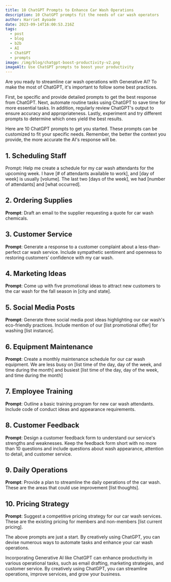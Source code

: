 ```yaml
---
title: 10 ChatGPT Prompts to Enhance Car Wash Operations
description: 10 ChatGPT prompts fit the needs of car wash operators
author: Harriet Ayoade
date: 2023-09-14T16:00:53.216Z
tags:
  - post
  - blog
  - b2b
  - AI
  - ChatGPT
  - prompts
image: /img/blog/chatgpt-boost-productivity-v2.png
imageAlt: Use ChatGPT prompts to boost your productivity
---
```

Are you ready to streamline car wash operations with Generative AI? To make the most of ChatGPT, it's important to follow some best practices. 

First, be specific and provide detailed prompts to get the best response from ChatGPT. Next, automate routine tasks using ChatGPT to save time for more essential tasks. In addition, regularly review ChatGPT's output to ensure accuracy and appropriateness. Lastly, experiment and try different prompts to determine which ones yield the best results. 

Here are 10 ChatGPT prompts to get you started. These prompts can be customized to fit your specific needs. Remember, the better the context you provide, the more accurate the AI's response will be.

## 1. Scheduling Staff

Prompt: Help me create a schedule for my car wash attendants for the upcoming week. I have \[# of attendants available to work], and \[day of week] is usually \[volume]. The last two \[days of the week], we had \[number of attendants] and \[what occurred]. 

## 2. Ordering Supplies

**Prompt**: Draft an email to the supplier requesting a quote for car wash chemicals. 

## 3. Customer Service

**Prompt**: Generate a response to a customer complaint about a less-than-perfect car wash service. Include sympathetic sentiment and openness to restoring customers’ confidence with my car wash.

## 4. Marketing Ideas

**Prompt**: Come up with five promotional ideas to attract new customers to the car wash for the fall season in \[city and state]. 

## 5. Social Media Posts

**Prompt**: Generate three social media post ideas highlighting our car wash's eco-friendly practices. Include mention of our \[list promotional offer] for washing \[list instance].

## 6. Equipment Maintenance

**Prompt**: Create a monthly maintenance schedule for our car wash equipment. We are less busy on \[list time of the day, day of the week, and time during the month] and busiest \[list time of the day, day of the week, and time during the month]

## 7. Employee Training

**Prompt**: Outline a basic training program for new car wash attendants. Include code of conduct ideas and appearance requirements.

## 8. Customer Feedback

**Prompt**: Design a customer feedback form to understand our service's strengths and weaknesses. Keep the feedback form short with no more than 10 questions and include questions about wash appearance, attention to detail, and customer service.

## 9. Daily Operations

**Prompt**: Provide a plan to streamline the daily operations of the car wash. These are the areas that could use improvement \[list thoughts].

## 10. Pricing Strategy

**Prompt**: Suggest a competitive pricing strategy for our car wash services. These are the existing pricing for members and non-members \[list current pricing].

The above prompts are just a start. By creatively using ChatGPT, you can devise numerous ways to automate tasks and enhance your car wash operations.

Incorporating Generative AI like ChatGPT can enhance productivity in various operational tasks, such as email drafting, marketing strategies, and customer service. By creatively using ChatGPT, you can streamline operations, improve services, and grow your business.